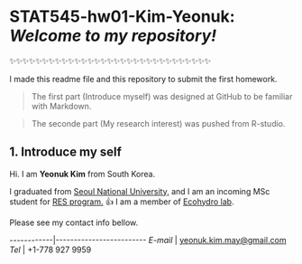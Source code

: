 # STAT545-hw01-Kim-Yeonuk: *Welcome to my repository!* 
:sparkles::sparkles::sparkles::sparkles::sparkles::sparkles::sparkles::sparkles::sparkles::sparkles::sparkles::sparkles::sparkles::sparkles::sparkles::sparkles::sparkles::sparkles::sparkles::sparkles::sparkles::sparkles::sparkles::sparkles::sparkles::sparkles::sparkles::sparkles::sparkles::sparkles::sparkles:

I made this readme file and this repository to submit the first homework. 

> The first part (Introduce myself) was designed at GitHub to be familiar with Markdown.

> The seconde part (My research interest) was pushed from R-studio.




## 1. Introduce my self

Hi. I am **Yeonuk Kim** from South Korea.

I graduated from [Seoul National University,](https://www.useoul.edu/) and I am an incoming MSc student for [RES program.](http://ires.ubc.ca/) :thumbsup: I am a member of [Ecohydro lab](http://ecohydro.ires.ubc.ca/).

Please see my contact info bellow.

   
------------|-------------------------
  *E-mail*  | yeonuk.kim.may@gmail.com
   *Tel*    |     +1-778 927 9959     

